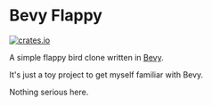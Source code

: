 # Bevy Flappy

[![crates.io](https://img.shields.io/crates/v/bevy.svg)](https://crates.io/crates/bevy)

A simple flappy bird clone written in [Bevy](https://bevyengine.org/).

It's just a toy project to get myself familiar with Bevy.

Nothing serious here.
